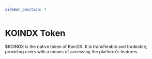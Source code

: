 ```yaml
---
sidebar_position: 7
---
```


# KOINDX Token

$KOINDX is the native token of KoinDX. It is transferable and tradeable, providing users with a means of accessing the platform's features.